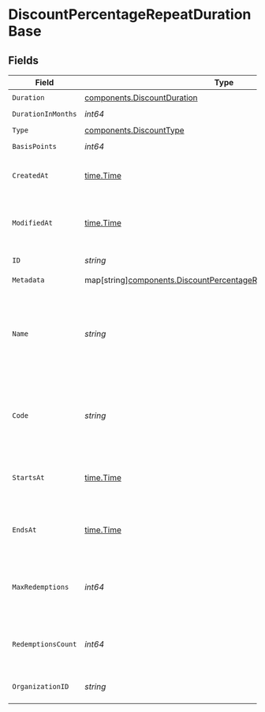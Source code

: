 # DiscountPercentageRepeatDurationBase


## Fields

| Field                                                                                                                                         | Type                                                                                                                                          | Required                                                                                                                                      | Description                                                                                                                                   |
| --------------------------------------------------------------------------------------------------------------------------------------------- | --------------------------------------------------------------------------------------------------------------------------------------------- | --------------------------------------------------------------------------------------------------------------------------------------------- | --------------------------------------------------------------------------------------------------------------------------------------------- |
| `Duration`                                                                                                                                    | [components.DiscountDuration](../../models/components/discountduration.md)                                                                    | :heavy_check_mark:                                                                                                                            | N/A                                                                                                                                           |
| `DurationInMonths`                                                                                                                            | *int64*                                                                                                                                       | :heavy_check_mark:                                                                                                                            | N/A                                                                                                                                           |
| `Type`                                                                                                                                        | [components.DiscountType](../../models/components/discounttype.md)                                                                            | :heavy_check_mark:                                                                                                                            | N/A                                                                                                                                           |
| `BasisPoints`                                                                                                                                 | *int64*                                                                                                                                       | :heavy_check_mark:                                                                                                                            | N/A                                                                                                                                           |
| `CreatedAt`                                                                                                                                   | [time.Time](https://pkg.go.dev/time#Time)                                                                                                     | :heavy_check_mark:                                                                                                                            | Creation timestamp of the object.                                                                                                             |
| `ModifiedAt`                                                                                                                                  | [time.Time](https://pkg.go.dev/time#Time)                                                                                                     | :heavy_check_mark:                                                                                                                            | Last modification timestamp of the object.                                                                                                    |
| `ID`                                                                                                                                          | *string*                                                                                                                                      | :heavy_check_mark:                                                                                                                            | The ID of the object.                                                                                                                         |
| `Metadata`                                                                                                                                    | map[string][components.DiscountPercentageRepeatDurationBaseMetadata](../../models/components/discountpercentagerepeatdurationbasemetadata.md) | :heavy_check_mark:                                                                                                                            | N/A                                                                                                                                           |
| `Name`                                                                                                                                        | *string*                                                                                                                                      | :heavy_check_mark:                                                                                                                            | Name of the discount. Will be displayed to the customer when the discount is applied.                                                         |
| `Code`                                                                                                                                        | *string*                                                                                                                                      | :heavy_check_mark:                                                                                                                            | Code customers can use to apply the discount during checkout.                                                                                 |
| `StartsAt`                                                                                                                                    | [time.Time](https://pkg.go.dev/time#Time)                                                                                                     | :heavy_check_mark:                                                                                                                            | Timestamp after which the discount is redeemable.                                                                                             |
| `EndsAt`                                                                                                                                      | [time.Time](https://pkg.go.dev/time#Time)                                                                                                     | :heavy_check_mark:                                                                                                                            | Timestamp after which the discount is no longer redeemable.                                                                                   |
| `MaxRedemptions`                                                                                                                              | *int64*                                                                                                                                       | :heavy_check_mark:                                                                                                                            | Maximum number of times the discount can be redeemed.                                                                                         |
| `RedemptionsCount`                                                                                                                            | *int64*                                                                                                                                       | :heavy_check_mark:                                                                                                                            | Number of times the discount has been redeemed.                                                                                               |
| `OrganizationID`                                                                                                                              | *string*                                                                                                                                      | :heavy_check_mark:                                                                                                                            | The organization ID.                                                                                                                          |